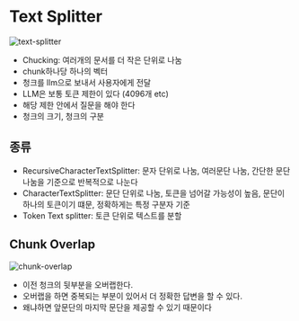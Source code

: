 # Text Splitter

![text-splitter](./assets/text-splitter.png)
- Chucking: 여러개의 문서를 더 작은 단위로 나눔
- chunk하나당 하나의 벡터
- 청크를 llm으로 보내서 사용자에게 전달
- LLM은 보통 토큰 제한이 있다 (4096개 etc)
- 해당 제한 안에서 질문을 해야 한다
- 청크의 크기, 청크의 구분



## 종류
- RecursiveCharacterTextSplitter: 문자 단위로 나눔, 여러문단 나눔, 간단한 문단 나눔을 기준으로 반복적으로 나눈다
- CharacterTextSplitter: 문단 단위로 나눔, 토큰을 넘어갈 가능성이 높음, 문단이 하나의 토큰이기 떄문, 정확하게는 특정 구분자 기준
- Token Text splitter: 토큰 단위로 텍스트를 분할

## Chunk Overlap
![chunk-overlap](./assets/chunk-overlap.png)
- 이전 청크의 뒷부분을 오버랩한다.
- 오버랩을 하면 중복되는 부분이 있어서 더 정확한 답변을 할 수 있다.
- 왜냐하면 앞문단의 마지막 문단을 제공할 수 있기 때문이다